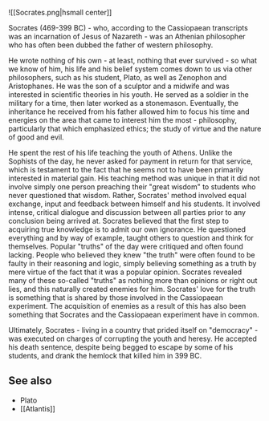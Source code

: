 
![[Socrates.png|hsmall center]]

Socrates (469-399 BC) - who, according to the Cassiopaean transcripts was an incarnation of Jesus of Nazareth - was an Athenian philosopher who has often been dubbed the father of western philosophy.

He wrote nothing of his own - at least, nothing that ever survived - so what we know of him, his life and his belief system comes down to us via other philosophers, such as his student, Plato, as well as Zenophon and Aristophanes. He was the son of a sculptor and a midwife and was interested in scientific theories in his youth. He served as a soldier in the military for a time, then later worked as a stonemason. Eventually, the inheritance he received from his father allowed him to focus his time and energies on the area that came to interest him the most - philosophy, particularly that which emphasized ethics; the study of virtue and the nature of good and evil.

He spent the rest of his life teaching the youth of Athens. Unlike the Sophists of the day, he never asked for payment in return for that service, which is testament to the fact that he seems not to have been primarily interested in material gain. His teaching method was unique in that it did not involve simply one person preaching their "great wisdom" to students who never questioned that wisdom. Rather, Socrates' method involved equal exchange, input and feedback between himself and his students. It involved intense, critical dialogue and discussion between all parties prior to any conclusion being arrived at. Socrates believed that the first step to acquiring true knowledge is to admit our own ignorance. He questioned everything and by way of example, taught others to question and think for themselves. Popular "truths" of the day were critiqued and often found lacking. People who believed they knew "the truth" were often found to be faulty in their reasoning and logic, simply believing something as a truth by mere virtue of the fact that it was a popular opinion. Socrates revealed many of these so-called "truths" as nothing more than opinions or right out lies, and this naturally created enemies for him. Socrates' love for the truth is something that is shared by those involved in the Cassiopaean experiment. The acquisition of enemies as a result of this has also been something that Socrates and the Cassiopaean experiment have in common.

Ultimately, Socrates - living in a country that prided itself on "democracy" - was executed on charges of corrupting the youth and heresy. He accepted his death sentence, despite being begged to escape by some of his students, and drank the hemlock that killed him in 399 BC.

See also
--------

*   Plato
*   [[Atlantis]]